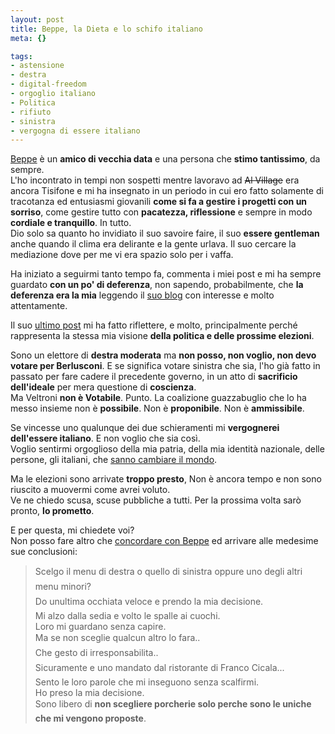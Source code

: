 ```yaml
--- 
layout: post
title: Beppe, la Dieta e lo schifo italiano
meta: {}

tags: 
- astensione
- destra
- digital-freedom
- orgoglio italiano
- Politica
- rifiuto
- sinistra
- vergogna di essere italiano
---
```

[Beppe][1] è un **amico di vecchia data** e una persona che **stimo tantissimo**, da sempre.  
L'ho incontrato in tempi non sospetti mentre lavoravo ad <s>Al Village</s> era ancora Tisifone e mi ha insegnato in un periodo in cui ero fatto solamente di tracotanza ed entusiasmi giovanili **come si fa a gestire i progetti con un sorriso**, come gestire tutto con **pacatezza, riflessione** e sempre in modo **cordiale e tranquillo**. In tutto.  
Dio solo sa quanto ho invidiato il suo savoire faire, il suo **essere gentleman** anche quando il clima era delirante e la gente urlava. Il suo cercare la mediazione dove per me vi era spazio solo per i vaffa.    
  
Ha iniziato a seguirmi tanto tempo fa, commenta i miei post e mi ha sempre guardato **con un po' di deferenza**, non sapendo, probabilmente, che **la deferenza era la mia** leggendo il [suo blog][2] con interesse e molto attentamente.  
  
Il suo [ultimo post][2] mi ha fatto riflettere, e molto, principalmente perché rappresenta la stessa mia visione **della politica e delle prossime elezioni**.  
  
Sono un elettore di **destra moderata** ma **non posso, non voglio, non devo votare per Berlusconi**. E se significa votare sinistra che sia, l'ho già fatto in passato per fare cadere il precedente governo, in un atto di **sacrificio dell'ideale** per mera questione di **coscienza**.  
Ma Veltroni **non è Votabile**. Punto. La coalizione guazzabuglio che lo ha messo insieme non è **possibile**. Non è **proponibile**. Non è **ammissibile**.  
  
Se vincesse uno qualunque dei due schieramenti mi **vergognerei dell'essere italiano**. E non voglio che sia così.  
Voglio sentirmi orgoglioso della mia patria, della mia identità nazionale, delle persone, gli italiani, che [sanno cambiare il mondo][3].  
  
Ma le elezioni sono arrivate **troppo presto**, Non è ancora tempo e non sono riuscito a muovermi come avrei voluto.  
Ve ne chiedo scusa, scuse pubbliche a tutti. Per la prossima volta sarò pronto, **lo prometto**.  

E per questa, mi chiedete voi?  
Non posso fare altro che [concordare con Beppe][2] ed arrivare alle medesime sue conclusioni:  
  
> Scelgo il menu di destra o quello di sinistra oppure uno degli altri menu minori?  
> Do unultima occhiata veloce e prendo la mia decisione.  
> Mi alzo dalla sedia e volto le spalle ai cuochi.  
> Loro mi guardano senza capire.  
> Ma se non sceglie qualcun altro lo fara..  
> Che gesto di irresponsabilita..  
> Sicuramente e uno mandato dal ristorante di Franco Cicala...  
> Sento le loro parole che mi inseguono senza scalfirmi.  
> Ho preso la mia decisione.  
> Sono libero di **non scegliere porcherie solo perche sono le uniche che mi vengono proposte**.  
  
[1]: http://www.bragiu.net/
[2]: http://www.bragiu.net/index.php/2008/03/11/la-dieta/
[3]: http://www.cyphersec.com/?p=268

 
